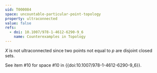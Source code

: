 ```yaml
---
uid: T000084
space: uncountable-particular-point-topology
property: ultraconnected
value: false
refs:
  - doi: 10.1007/978-1-4612-6290-9_6
    name: Counterexamples in Topology
---
```

$X$ is not ultraconnected since two points not equal to $p$ are disjoint closed sets.

See item #10 for space #10 in {{doi:10.1007/978-1-4612-6290-9_6}}.
